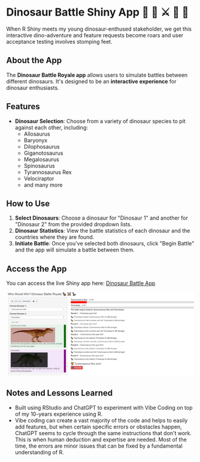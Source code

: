 # Dinosaur Battle Shiny App 🌋 🦖 ⚔️ 🦕 🌋
When R Shiny meets my young dinosaur-enthused stakeholder, we get this interactive dino-adventure and feature requests become roars and user acceptance testing involves stomping feet.


## About the App

The **Dinosaur Battle Royale app** allows users to simulate battles between different dinosaurs. It's designed to be an **interactive experience** for dinosaur enthusiasts.


## Features

* **Dinosaur Selection**: Choose from a variety of dinosaur species to pit against each other, including:
    * Allosaurus
    * Baryonyx
    * Dilophosaurus
    * Giganotosaurus
    * Megalosaurus
    * Spinosaurus
    * Tyrannosaurus Rex
    * Velociraptor
    * and many more


## How to Use

1.  **Select Dinosaurs**: Choose a dinosaur for "Dinosaur 1" and another for "Dinosaur 2" from the provided dropdown lists. 
2.  **Dinosaur Statistics**: View the battle statistics of each dinosaur and the countries where they are found.
3.  **Initiate Battle**: Once you've selected both dinosaurs, click "Begin Battle" and the app will simulate a battle between them.


## Access the App

You can access the live Shiny app here: [Dinosaur Battle App](https://analytically-ray.shinyapps.io/dinosaur_battle_app/)

![Dinosaur Battle App Screenshot](images/screenshot.png)


## Notes and Lessons Learned
* Built using RStudio and ChatGPT to experiment with Vibe Coding on top of my 10-years experience using R.
* Vibe coding can create a vast majority of the code and helps to easily add features, but when certain specific errors or obstacles happen, ChatGPT seems to cycle through the same instructions that don't work. This is when human deduction and expertise are needed. Most of the time, the errors are minor issues that can be fixed by a fundamental understanding of R.